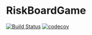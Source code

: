 # RiskBoardGame

[![Build Status](https://travis-ci.com/vivian-v/RiskBoardGame.svg?branch=master)](https://travis-ci.com/vivian-v/RiskBoardGame)
[![codecov](https://codecov.io/gh/vivian-v/RiskBoardGame/branch/master/graph/badge.svg)](https://codecov.io/gh/vivian-v/RiskBoardGame)
